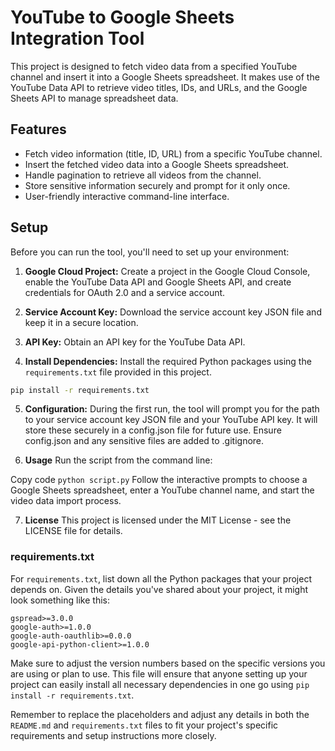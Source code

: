 # YouTube to Google Sheets Integration Tool

This project is designed to fetch video data from a specified YouTube channel and insert it into a Google Sheets spreadsheet. It makes use of the YouTube Data API to retrieve video titles, IDs, and URLs, and the Google Sheets API to manage spreadsheet data.

## Features

- Fetch video information (title, ID, URL) from a specific YouTube channel.
- Insert the fetched video data into a Google Sheets spreadsheet.
- Handle pagination to retrieve all videos from the channel.
- Store sensitive information securely and prompt for it only once.
- User-friendly interactive command-line interface.

## Setup

Before you can run the tool, you'll need to set up your environment:

1. **Google Cloud Project:** Create a project in the Google Cloud Console, enable the YouTube Data API and Google Sheets API, and create credentials for OAuth 2.0 and a service account.

2. **Service Account Key:** Download the service account key JSON file and keep it in a secure location.

3. **API Key:** Obtain an API key for the YouTube Data API.

4. **Install Dependencies:** Install the required Python packages using the `requirements.txt` file provided in this project.

```bash
pip install -r requirements.txt

```

5. **Configuration:**
During the first run, the tool will prompt you for the path to your service account key JSON file and your YouTube API key. It will store these securely in a config.json file for future use. Ensure config.json and any sensitive files are added to .gitignore.

6. **Usage**
Run the script from the command line:

Copy code
```python script.py```
Follow the interactive prompts to choose a Google Sheets spreadsheet, enter a YouTube channel name, and start the video data import process.

7. **License**
This project is licensed under the MIT License - see the LICENSE file for details.


### requirements.txt

For `requirements.txt`, list down all the Python packages that your project depends on. Given the details you've shared about your project, it might look something like this:

```
gspread>=3.0.0
google-auth>=1.0.0
google-auth-oauthlib>=0.0.0
google-api-python-client>=1.0.0
```
Make sure to adjust the version numbers based on the specific versions you are using or plan to use. This file will ensure that anyone setting up your project can easily install all necessary dependencies in one go using `pip install -r requirements.txt`.

Remember to replace the placeholders and adjust any details in both the `README.md` and `requirements.txt` files to fit your project's specific requirements and setup instructions more closely.